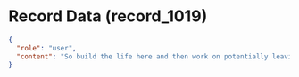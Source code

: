 # Record Data (record_1019)

```json
{
  "role": "user",
  "content": "So build the life here and then work on potentially leavien the rat race, payig off this house. \n"
}
```
